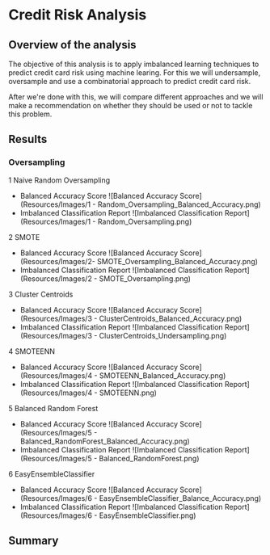 # Credit Risk Analysis

## Overview of the analysis

The objective of this analysis is to apply imbalanced learning techniques to predict credit card risk using machine learing. For this we will undersample, oversample and use a combinatorial approach to predict credit card risk. 

After we're done with this, we will compare different approaches and we will make a recommendation on whether they should be used or not to tackle this problem.

## Results

### Oversampling
1 Naive Random Oversampling 
  - Balanced Accuracy Score
      ![Balanced Accuracy Score](Resources/Images/1 - Random_Oversampling_Balanced_Accuracy.png)
  - Imbalanced Classification Report 
      ![Imbalanced Classification Report](Resources/Images/1 - Random_Oversampling.png)

2 SMOTE
  - Balanced Accuracy Score
      ![Balanced Accuracy Score](Resources/Images/2- SMOTE_Oversampling_Balanced_Accuracy.png)
  - Imbalanced Classification Report 
      ![Imbalanced Classification Report](Resources/Images/2 - SMOTE_Oversampling.png)

3 Cluster Centroids
  - Balanced Accuracy Score
      ![Balanced Accuracy Score](Resources/Images/3 - ClusterCentroids_Balanced_Accuracy.png)
  - Imbalanced Classification Report 
      ![Imbalanced Classification Report](Resources/Images/3 - ClusterCentroids_Undersampling.png)

4 SMOTEENN
  - Balanced Accuracy Score
      ![Balanced Accuracy Score](Resources/Images/4 - SMOTEENN_Balanced_Accuracy.png)
  - Imbalanced Classification Report 
      ![Imbalanced Classification Report](Resources/Images/4 - SMOTEENN.png)


5 Balanced Random Forest
  - Balanced Accuracy Score
      ![Balanced Accuracy Score](Resources/Images/5 - Balanced_RandomForest_Balanced_Accuracy.png)
  - Imbalanced Classification Report 
      ![Imbalanced Classification Report](Resources/Images/5 - Balanced_RandomForest.png)


6 EasyEnsembleClassifier
  - Balanced Accuracy Score
      ![Balanced Accuracy Score](Resources/Images/6 - EasyEnsembleClassifier_Balance_Accuracy.png)
  - Imbalanced Classification Report 
      ![Imbalanced Classification Report](Resources/Images/6 - EasyEnsembleClassifier.png)
 
## Summary
